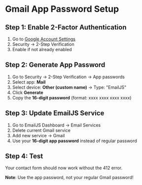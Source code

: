# Gmail App Password Setup

## Step 1: Enable 2-Factor Authentication
1. Go to [Google Account Settings](https://myaccount.google.com/)
2. Security → 2-Step Verification
3. Enable if not already enabled

## Step 2: Generate App Password
1. Go to Security → 2-Step Verification → App passwords
2. Select app: **Mail**
3. Select device: **Other (custom name)** → Type: "EmailJS"
4. Click **Generate**
5. Copy the **16-digit password** (format: xxxx xxxx xxxx xxxx)

## Step 3: Update EmailJS Service
1. Go to EmailJS Dashboard → Email Services
2. Delete current Gmail service
3. Add new service → Gmail
4. Use your **16-digit app password** instead of regular password

## Step 4: Test
Your contact form should now work without the 412 error.

**Note**: Use the app password, not your regular Gmail password!